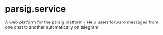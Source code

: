 # parsig.service
A web platform for the parsig platform - Help users forward messages from one chat to another automatically on telegram

